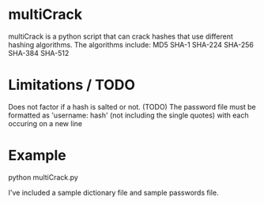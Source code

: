 multiCrack
==========

multiCrack is a python script that can crack hashes that use different hashing algorithms.
The algorithms include:
MD5
SHA-1
SHA-224
SHA-256
SHA-384
SHA-512


Limitations / TODO
==================
Does not factor if a hash is salted or not. (TODO)
The password file must be formatted as 'username: hash' (not including the single quotes) with each occuring on a new line

Example
=======
python multiCrack.py

I've included a sample dictionary file and sample passwords file.




